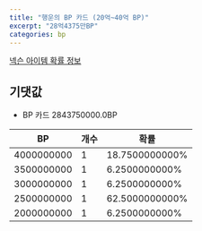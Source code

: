 ```yaml
---
title: "행운의 BP 카드 (20억~40억 BP)"
excerpt: "28억4375만BP"
categories: bp
---
```

[넥슨 아이템 확률 정보](http://iteminfo.nexon.com/probability/fo4?sn=7217)

## 기댓값
  - BP 카드 2843750000.0BP

|BP|개수|확률|
|---|---|---|
|4000000000|1|18.7500000000%|
|3500000000|1|6.2500000000%|
|3000000000|1|6.2500000000%|
|2500000000|1|62.5000000000%|
|2000000000|1|6.2500000000%|
